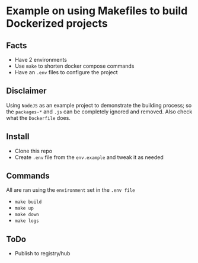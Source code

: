 # Example on using Makefiles to build Dockerized projects

## Facts
- Have 2 environments
- Use `make` to shorten docker compose commands
- Have an `.env` files to configure the project

## Disclaimer
Using `NodeJS` as an example project to demonstrate the building process; so the `packages-*` and `.js` can be completely ignored and removed. Also check what the `Dockerfile` does.

## Install
- Clone this repo
- Create `.env` file from the `env.example` and tweak it as needed

## Commands
All are ran using the `environment` set in the `.env file`
- `make build`
- `make up`
- `make down`
- `make logs`

## ToDo
- Publish to registry/hub

